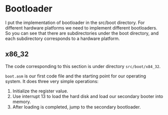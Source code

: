 # Bootloader

I put the implementation of bootloader in the src/boot directory. For different hardware platforms we need to implement different bootloaders. So you can see that there are subdirectories under the boot directory, and each subdirectory corresponds to a hardware platform.

## x86_32

The code corresponding to this section is under directory `src/boot/x84_32`.

`boot.asm` is our first code file and the starting point for our operating system. It does three very simple operations: 

1. Initialize the register value. 
2. Use interrupt 13 to load the hard disk and load our secondary booter into memory. 
3. After loading is completed, jump to the secondary bootloader.